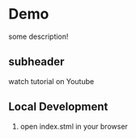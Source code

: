 # Demo

some description!


## subheader

watch tutorial on Youtube

## Local Development

1. open index.stml in your browser